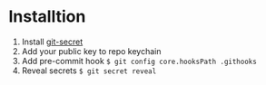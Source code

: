 # Installtion

1. Install [git-secret](https://git-secret.io/)
2. Add your public key to repo keychain
3. Add pre-commit hook `$ git config core.hooksPath .githooks`
4. Reveal secrets `$ git secret reveal`